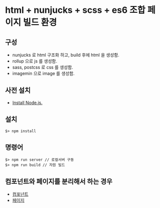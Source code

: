 # html + nunjucks + scss + es6 조합 페이지 빌드 환경

## 구성

- nunjucks 로 html 구조화 하고, build 후에 html 을 생성함.
- rollup 으로 js 를 생성함.
- sass, postcss 로 css 를 생성함.
- imagemin 으로 image 를 생성함.

## 사전 설치

- [Install Node.js.](http://nodejs.org/)

## 설치

```terminal
$> npm install
```

## 명령어

```terminal
$> npm run server // 로컬서버 구동
$> npm run build // 자원 빌드
```

## 컴포넌트와 페이지를 분리해서 하는 경우 

- [컴포넌트](https://github.com/richfaber/foundation-pure-html-component) 
- [페이지](https://github.com/richfaber/foundation-pure-html-page) 



[//]: # (## 서브모듈 등록)

[//]: # ()
[//]: # (- 현재 저장소에서, 서브모듈을 등록한다.)

[//]: # ()
[//]: # (```terminal)

[//]: # (// git submodule add <저장소URL> <저장될 폴더이름>)

[//]: # ($> git submodule add https://github.com/richfaber/foundation-pure-html component)

[//]: # (```)

